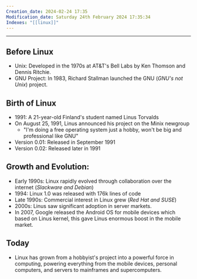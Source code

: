 ```yaml
---
Creation_date: 2024-02-24 17:35
Modification_date: Saturday 24th February 2024 17:35:34
Indexes: "[[linux]]"
---
```


----

## Before Linux
- Unix: Developed in the 1970s at AT&T's Bell Labs by Ken Thomson and Dennis Ritchie.
- GNU Project: In 1983, Richard Stallman launched the GNU (*GNU's not Unix*) project.

## Birth of Linux
- 1991: A 21-year-old Finland's student named Linus Torvalds
- On August 25, 1991, Linus announced his project on the Minix newgroup
	- "I'm doing a free operating system just a hobby, won't be big and professional like GNU"
- Version 0.01: Released in September 1991
- Version 0.02: Released later in 1991

## Growth and Evolution:
-  Early 1990s: Linux rapidly evolved through collaboration over the internet (*Slackware and Debian*)
- 1994: Linux 1.0 was released with 176k lines of code
- Late 1990s: Commercial interest in Linux grew (*Red Hat and SUSE*)
- 2000s: Linus saw significant adoption in server markets.
- In 2007, Google released the Android OS for mobile devices which based on Linus kernel, this gave Linus enormous boost in the mobile market. 

## Today
- Linux has grown from a hobbyist's project into a powerful force in computing, powering everything from the mobile devices, personal computers, and servers to mainframes and supercomputers.